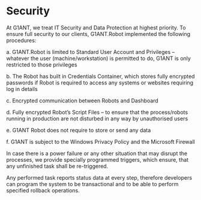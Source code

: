 # Security

At G1ANT, we treat IT Security and Data Protection at highest priority. To ensure full security to our clients, G1ANT.Robot implemented the following procedures:

a.	G1ANT.Robot is limited to Standard User Account and Privileges – whatever the user (machine/workstation) is permitted to do, G1ANT is only restricted to those privileges

b.	The Robot has built in Credentials Container, which stores fully encrypted passwords if Robot is required to access any systems or websites requiring log in details

c.	Encrypted communication between Robots and Dashboard

d.	Fully encrypted Robot’s Script Files – to ensure that the process/robots running in production are not disturbed in any way by unauthorised users

e.	G1ANT Robot does not require to store or send any data

f.	G1ANT is subject to the Windows Privacy Policy and the Microsoft Firewall

In case there is a power failure or any other situation that may disrupt the processes, we provide specially programmed triggers, which ensure, that any unfinished task shall be re-triggered.

Any performed task reports status data at every step, therefore developers can program the system to be transactional and to be able to perform specified rollback operations.
